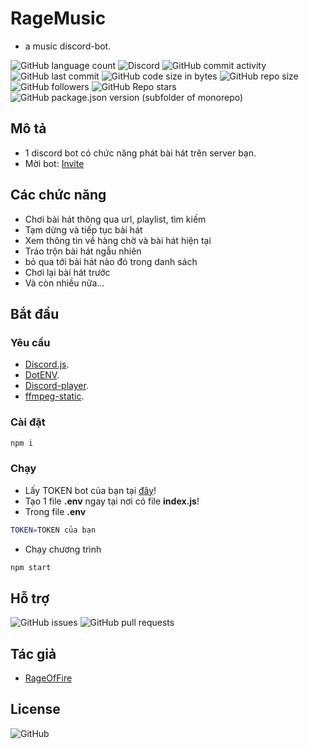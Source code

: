 # RageMusic

* a music discord-bot.

![GitHub language count](https://img.shields.io/github/languages/count/RageOfFire/RageMusic)
![Discord](https://img.shields.io/discord/752171524919918672)
![GitHub commit activity](https://img.shields.io/github/commit-activity/m/RageOfFire/RageMusic)
![GitHub last commit](https://img.shields.io/github/last-commit/RageOfFire/RageMusic)
![GitHub code size in bytes](https://img.shields.io/github/languages/code-size/RageOfFire/RageMusic)
![GitHub repo size](https://img.shields.io/github/repo-size/RageOfFire/RageMusic)
![GitHub followers](https://img.shields.io/github/followers/RageOfFire)
![GitHub Repo stars](https://img.shields.io/github/stars/RageOfFire/RageMusic)
![GitHub package.json version (subfolder of monorepo)](https://img.shields.io/github/package-json/v/RageOfFire/RageMusic)

## Mô tả

* 1 discord bot có chức năng phát bài hát trên server bạn.
* Mời bot: [Invite](https://discord.com/api/oauth2/authorize?client_id=1001410232586608670&permissions=414518266176&scope=bot%20applications.commands)

## Các chức năng

* Chơi bài hát thông qua url, playlist, tìm kiếm
* Tạm dừng và tiếp tục bài hát
* Xem thông tin về hàng chờ và bài hát hiện tại
* Tráo trộn bài hát ngẫu nhiên
* bỏ qua tới bài hát nào đó trong danh sách
* Chơi lại bài hát trước
* Và còn nhiều nữa...

## Bắt đầu

### Yêu cầu

* [Discord.js](https://discord.js.org/#/).
* [DotENV](https://www.npmjs.com/package/dotenv).
* [Discord-player](https://discord-player.js.org/).
* [ffmpeg-static](https://www.npmjs.com/package/ffmpeg-static).

### Cài đặt

```sh
npm i
```

### Chạy

* Lấy TOKEN bot của bạn tại [đây](https://discord.com/developers/applications)!
* Tạo 1 file **.env** ngay tại nơi có file **index.js**!
* Trong file **.env**

```sh
TOKEN=TOKEN của bạn
```

* Chạy chương trình

```sh
npm start
```

## Hỗ trợ

![GitHub issues](https://img.shields.io/github/issues/RageOfFire/RageMusic)
![GitHub pull requests](https://img.shields.io/github/issues-pr/RageOfFire/RageMusic)

## Tác giả

* [RageOfFire](https://github.com/RageOfFire)

## License

![GitHub](https://img.shields.io/github/license/RageOfFire/RageMusic)

